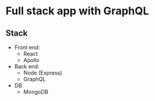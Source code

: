 # Full stack app with GraphQL

## Stack

* Front end:
  * React
  * Apollo
* Back end:
  * Node (Express)
  * GraphQL
* DB
  * MongoDB
